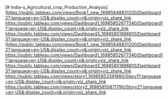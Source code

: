[# India-s_Agricultural_crop_Production_Analysis](https://public.tableau.com/views/Book1_new_16985848831200/Dashboard2?:language=en-US&:display_count=n&:origin=viz_share_link
https://public.tableau.com/views/Dashboard1_16985852677340/Dashboard1?:language=en-US&:display_count=n&:origin=viz_share_link
https://public.tableau.com/views/Dashboard3_16985851898810/Dashboard3?:language=en-US&:display_count=n&:origin=viz_share_link
)https://public.tableau.com/views/Book1_new_16985848831200/Dashboard2?:language=en-US&:display_count=n&:origin=viz_share_link
https://public.tableau.com/views/Dashboard1_16985852677340/Dashboard1?:language=en-US&:display_count=n&:origin=viz_share_link
https://public.tableau.com/views/Dashboard3_16985851898810/Dashboard3?:language=en-US&:display_count=n&:origin=viz_share_link
https://public.tableau.com/views/story1_16985853391860/Story1?:language=en-US&:display_count=n&:origin=viz_share_link
https://public.tableau.com/views/story2_16985855871790/Story2?:language=en-US&:display_count=n&:origin=viz_share_link
